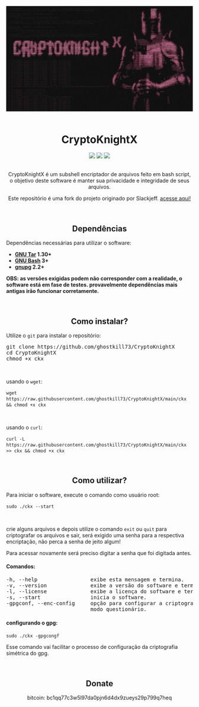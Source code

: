 <div>
<img src="banner.png" alt=”banner”>
<!---banner by _surowo (discord)--->
</div>


<!---CKX--->


<br>
<h1 align="center">CryptoKnightX</h1>

<div align="center">
<a href="https://www.gnu.org/software/bash/" target="_blank"><img src="https://badgen.net/badge/Made with/Bash/green?icon"></a>
<img src="https://badgen.net/badge/Version/v0.0.3.2b/red?icon">
<a href="https://www.gnu.org/licenses/gpl-3.0.html" target="_blank"><img src="https://badgen.net/badge/Free Software/GPLv3.0+/black?icon"></a>
</div>

<p align="center"><br>CryptoKnightX é um subshell encriptador de arquivos feito em bash script, o
objetivo deste software é manter sua privacidade e integridade de seus arquivos.</p>
<p align="center">Este repositório é uma fork do projeto originado por Slackjeff.
<a href="https://notabug.org/slackjeff/knight" target="_blank">acesse aqui!</a></p>


<!---SUMARIO--->

<!---
<br>
<h2 align="center">Sumário</h2>
<a href="https://github.com/ghostkill73/CryptoKnightX?tab=readme-ov-file#dependências" target="_blank">1. Dependências</a>
<br>
<a href="https://github.com/ghostkill73/CryptoKnightX?tab=readme-ov-file#como-instalar" target="_blank">2. Como instalar?</a>
<br>
<a href="https://github.com/ghostkill73/CryptoKnightX?tab=readme-ov-file#como-utilizar" target="_blank">3. Como utilizar?</a>
<br>
<a href="https://github.com/ghostkill73/CryptoKnightX?tab=readme-ov-file#donate" target="_blank">4. Donate</a>
--->

<!---DEPENDENCIAS--->


<br>
<h2 align="center">Dependências</h2>
<p>Dependências necessárias para utilizar o software:</p>
<ul>
   <li><b><a href="https://www.gnu.org/software/tar/" target="_blank">GNU Tar</a> 1.30+</b></li>
   <li><b><a href="https://www.gnu.org/software/bash/" target="_blank">GNU Bash</a> 3+</b></li>
   <li><b><a href="https://gnupg.org/" target="_blank">gnupg</a> 2.2+</b></li>
</ul>

<b>OBS: as versões exigidas podem não corresponder com a realidade, o software está em fase de testes.
provavelmente dependências mais antigas irão funcionar corretamente.</b>

<!---COMO INSTALAR--->


<br>
<h2 align="center">Como instalar?</h2>
<p>Utilize o <code>git</code> para instalar o repositório:</p>
<pre>
git clone https://github.com/ghostkill73/CryptoKnightX
cd CryptoKnightX
chmod +x ckx
</pre>
<br>
<p>usando o <code>wget</code>:</p>
<pre><code>wget https://raw.githubusercontent.com/ghostkill73/CryptoKnightX/main/ckx && chmod +x ckx</code></pre>
<br>
<p>usando o <code>curl</code>:</p>
<pre><code>curl -L https://raw.githubusercontent.com/ghostkill73/CryptoKnightX/main/ckx >> ckx && chmod +x ckx</code></pre>

<!---COMO UTILIZAR--->


<br>
<h2 align="center">Como utilizar?</h2>

<p>Para iniciar o software, execute o comando como usuário root:</p>
<pre><code>sudo ./ckx --start</code></pre>

<br>
<p>crie alguns arquivos e depois utilize o comando <code>exit</code> ou <code>quit</code>
para criptografar os arquivos e sair, será exigido uma senha para a respectiva encriptação,
não perca a senha de jeito algum!
   
Para acessar novamente será preciso digitar a senha que foi
digitada antes.</p>

<h4>Comandos:</h4>
<pre>
-h, --help                 exibe esta mensagem e termina.
-v, --version              exibe a versão do software e termina.
-l, --license              exibe a licença do software e termina.
-s, --start                inicia o software.
-gpgconf, --enc-config     opção para configurar a criptografia no
                           modo questionário.   
</pre>

<h4>configurando o gpg:</h4>

<pre><code>sudo ./ckx -gpgcongf</code></pre>

<p>Esse comando vai facilitar o processo de configuração da criptografia
simétrica do gpg.</p>


<!---DONATE--->


<br>
<h2 align="center">Donate</h2>
<p align="center">bitcoin: bc1qq77c3w5l97da0pjn6d4dx9zueys29p799q7heq</p>
